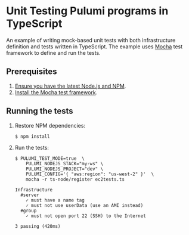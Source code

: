 # Unit Testing Pulumi programs in TypeScript

An example of writing mock-based unit tests with both infrastructure definition and tests written in TypeScript. The example uses [Mocha](https://mochajs.org/) test framework to define and run the tests.

## Prerequisites

1. [Ensure you have the latest Node.js and NPM](https://nodejs.org/en/download/).
2. [Install the Mocha test framework](https://mochajs.org/#installation).

## Running the tests

1.  Restore NPM dependencies:

    ```
    $ npm install
    ```

4.  Run the tests:

    ``` 
    $ PULUMI_TEST_MODE=true  \
        PULUMI_NODEJS_STACK="my-ws" \
        PULUMI_NODEJS_PROJECT="dev" \
        PULUMI_CONFIG='{ "aws:region": "us-west-2" }'  \
        mocha -r ts-node/register ec2tests.ts

    Infrastructure
      #server
        ✓ must have a name tag
        ✓ must not use userData (use an AMI instead)
      #group
        ✓ must not open port 22 (SSH) to the Internet

    3 passing (420ms)
    ```
